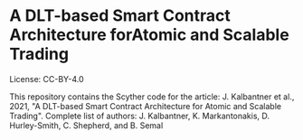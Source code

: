 # A DLT-based Smart Contract Architecture forAtomic and Scalable Trading
License: CC-BY-4.0

This repository contains the Scyther code for the article:
J. Kalbantner et al., 2021, "A DLT-based Smart Contract Architecture for Atomic and Scalable Trading".
Complete list of authors: J. Kalbantner, K. Markantonakis, D. Hurley-Smith, C. Shepherd, and B. Semal
